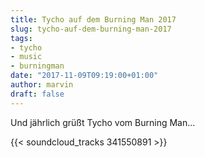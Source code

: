 ```yaml
---
title: Tycho auf dem Burning Man 2017
slug: tycho-auf-dem-burning-man-2017
tags:
- tycho
- music
- burningman
date: "2017-11-09T09:19:00+01:00"
author: marvin
draft: false
---
```

Und jährlich grüßt Tycho vom Burning Man...

{{< soundcloud_tracks 341550891 >}}